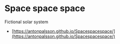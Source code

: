 # Space space space

Fictional solar system

* [https://antonpalsson.github.io/Spacespacespace/](https://antonpalsson.github.io/Spacespacespace/)

